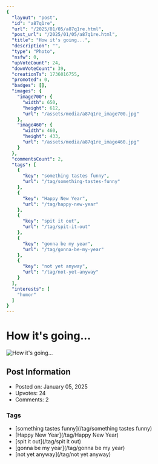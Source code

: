 ```yaml
---
{
  "layout": "post",
  "id": "a87q1re",
  "url": "/2025/01/05/a87q1re.html",
  "post_url": "/2025/01/05/a87q1re.html",
  "title": "How it's going...",
  "description": "",
  "type": "Photo",
  "nsfw": 0,
  "upVoteCount": 24,
  "downVoteCount": 39,
  "creationTs": 1736016755,
  "promoted": 0,
  "badges": [],
  "images": {
    "image700": {
      "width": 650,
      "height": 612,
      "url": "/assets/media/a87q1re_image700.jpg"
    },
    "image460": {
      "width": 460,
      "height": 433,
      "url": "/assets/media/a87q1re_image460.jpg"
    }
  },
  "commentsCount": 2,
  "tags": [
    {
      "key": "something tastes funny",
      "url": "/tag/something-tastes-funny"
    },
    {
      "key": "Happy New Year",
      "url": "/tag/happy-new-year"
    },
    {
      "key": "spit it out",
      "url": "/tag/spit-it-out"
    },
    {
      "key": "gonna be my year",
      "url": "/tag/gonna-be-my-year"
    },
    {
      "key": "not yet anyway",
      "url": "/tag/not-yet-anyway"
    }
  ],
  "interests": [
    "humor"
  ]
}
---
```


# How it's going...

![How it's going...](/assets/media/a87q1re_image700.jpg)

## Post Information

- Posted on: January 05, 2025
- Upvotes: 24
- Comments: 2

### Tags

- [something tastes funny](/tag/something tastes funny)
- [Happy New Year](/tag/Happy New Year)
- [spit it out](/tag/spit it out)
- [gonna be my year](/tag/gonna be my year)
- [not yet anyway](/tag/not yet anyway)
